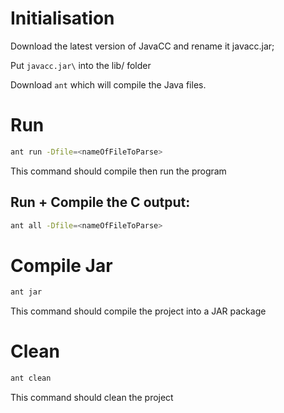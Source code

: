 # Initialisation

Download the latest version of JavaCC and rename it javacc.jar;

Put `javacc.jar\` into the lib/ folder

Download `ant` which will compile the Java files.

# Run

```bash
ant run -Dfile=<nameOfFileToParse>
```

This command should compile then run the program

## Run + Compile the C output:

```bash
ant all -Dfile=<nameOfFileToParse>
```

# Compile Jar

```bash
ant jar
```

This command should compile the project into a JAR package

# Clean

```bash
ant clean
```

This command should clean the project

